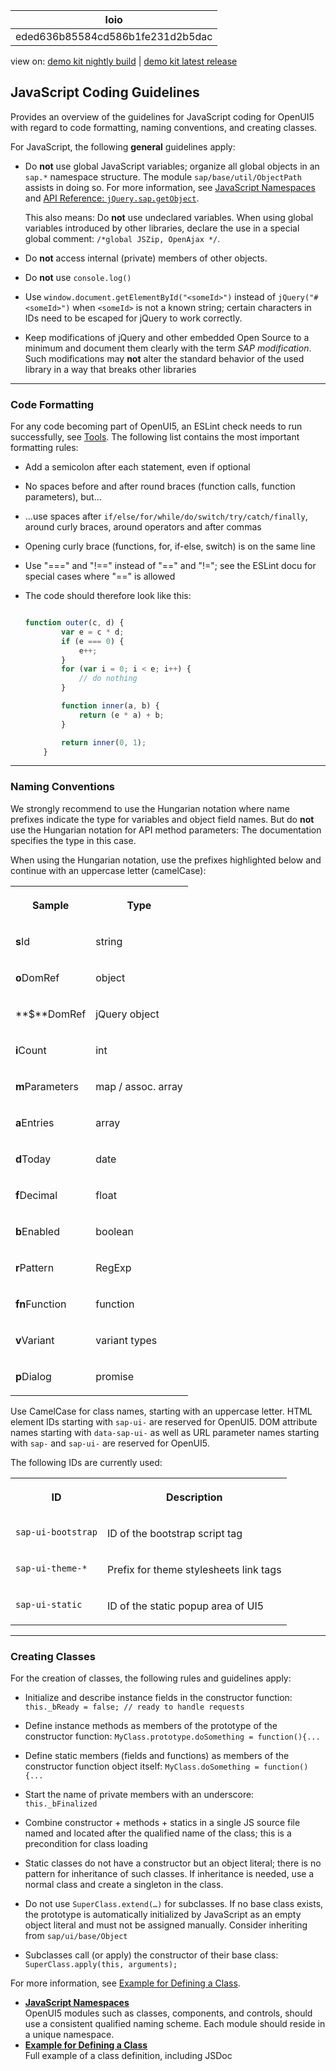 <!-- loioeded636b85584cd586b1fe231d2b5dac -->

| loio |
| -----|
| eded636b85584cd586b1fe231d2b5dac |

<div id="loio">

view on: [demo kit nightly build](https://sdk.openui5.org/nightly/#/topic/eded636b85584cd586b1fe231d2b5dac) | [demo kit latest release](https://sdk.openui5.org/topic/eded636b85584cd586b1fe231d2b5dac)</div>

## JavaScript Coding Guidelines

Provides an overview of the guidelines for JavaScript coding for OpenUI5 with regard to code formatting, naming conventions, and creating classes.

For JavaScript, the following **general** guidelines apply:

-   Do **not** use global JavaScript variables; organize all global objects in an `sap.*` namespace structure. The module `sap/base/util/ObjectPath` assists in doing so. For more information, see [JavaScript Namespaces](JavaScript_Namespaces_5a978fe.md) and [API Reference: `jQuery.sap.getObject`](https://sdk.openui5.org/api/jQuery.sap/methods/jQuery.sap.getObject). 

    This also means: Do **not** use undeclared variables. When using global variables introduced by other libraries, declare the use in a special global comment: `/*global JSZip, OpenAjax */`.

-   Do **not** access internal \(private\) members of other objects.

-   Do **not** use `console.log()`

-   Use `window.document.getElementById("<someId>")` instead of `jQuery("#<someId>")` when `<someId>` is not a known string; certain characters in IDs need to be escaped for jQuery to work correctly.

-   Keep modifications of jQuery and other embedded Open Source to a minimum and document them clearly with the term *SAP modification*. Such modifications may **not** alter the standard behavior of the used library in a way that breaks other libraries


***

### Code Formatting

For any code becoming part of OpenUI5, an ESLint check needs to run successfully, see [Tools](Tools_41de83f.md). The following list contains the most important formatting rules:

-   Add a semicolon after each statement, even if optional

-   No spaces before and after round braces \(function calls, function parameters\), but…

-   …use spaces after `if/else/for/while/do/switch/try/catch/finally`, around curly braces, around operators and after commas

-   Opening curly brace \(functions, for, if-else, switch\) is on the same line

-   Use "===" and "!==" instead of "==" and "!="; see the ESLint docu for special cases where "==" is allowed

-   The code should therefore look like this:

    ```js
    
    function outer(c, d) {
            var e = c * d;
            if (e === 0) {
                e++;
            }
            for (var i = 0; i < e; i++) {
                // do nothing
            }
    
            function inner(a, b) {
                return (e * a) + b;
            }
    
            return inner(0, 1);
        }
    
    ```


***

### Naming Conventions

We strongly recommend to use the Hungarian notation where name prefixes indicate the type for variables and object field names. But do **not** use the Hungarian notation for API method parameters: The documentation specifies the type in this case.

When using the Hungarian notation, use the prefixes highlighted below and continue with an uppercase letter \(camelCase\):


<table>
<tr>
<th valign="top">

Sample

</th>
<th valign="top">

Type

</th>
</tr>
<tr>
<td valign="top">

**s**Id

</td>
<td valign="top">

string

</td>
</tr>
<tr>
<td valign="top">

**o**DomRef

</td>
<td valign="top">

object

</td>
</tr>
<tr>
<td valign="top">

**$**DomRef

</td>
<td valign="top">

jQuery object

</td>
</tr>
<tr>
<td valign="top">

**i**Count

</td>
<td valign="top">

int

</td>
</tr>
<tr>
<td valign="top">

**m**Parameters

</td>
<td valign="top">

map / assoc. array

</td>
</tr>
<tr>
<td valign="top">

**a**Entries

</td>
<td valign="top">

array

</td>
</tr>
<tr>
<td valign="top">

**d**Today

</td>
<td valign="top">

date

</td>
</tr>
<tr>
<td valign="top">

**f**Decimal

</td>
<td valign="top">

float

</td>
</tr>
<tr>
<td valign="top">

**b**Enabled

</td>
<td valign="top">

boolean

</td>
</tr>
<tr>
<td valign="top">

**r**Pattern

</td>
<td valign="top">

RegExp

</td>
</tr>
<tr>
<td valign="top">

**fn**Function

</td>
<td valign="top">

function

</td>
</tr>
<tr>
<td valign="top">

**v**Variant

</td>
<td valign="top">

variant types

</td>
</tr>
<tr>
<td valign="top">

**p**Dialog

</td>
<td valign="top">

promise

</td>
</tr>
</table>

Use CamelCase for class names, starting with an uppercase letter. HTML element IDs starting with `sap-ui-` are reserved for OpenUI5. DOM attribute names starting with `data-sap-ui-` as well as URL parameter names starting with `sap-` and `sap-ui-` are reserved for OpenUI5.

The following IDs are currently used:


<table>
<tr>
<th valign="top">

ID

</th>
<th valign="top">

Description

</th>
</tr>
<tr>
<td valign="top">

`sap-ui-bootstrap`

</td>
<td valign="top">

ID of the bootstrap script tag

</td>
</tr>
<tr>
<td valign="top">

`sap-ui-theme-*`

</td>
<td valign="top">

Prefix for theme stylesheets link tags

</td>
</tr>
<tr>
<td valign="top">

`sap-ui-static`

</td>
<td valign="top">

ID of the static popup area of UI5

</td>
</tr>
</table>

***

### Creating Classes

For the creation of classes, the following rules and guidelines apply:

-   Initialize and describe instance fields in the constructor function: `this._bReady = false; // ready to handle requests`

-   Define instance methods as members of the prototype of the constructor function: `MyClass.prototype.doSomething = function(){...`

-   Define static members \(fields and functions\) as members of the constructor function object itself: `MyClass.doSomething = function(){...`

-   Start the name of private members with an underscore: `this._bFinalized`

-   Combine constructor + methods + statics in a single JS source file named and located after the qualified name of the class; this is a precondition for class loading

-   Static classes do not have a constructor but an object literal; there is no pattern for inheritance of such classes. If inheritance is needed, use a normal class and create a singleton in the class.

-   Do not use `SuperClass.extend(…)` for subclasses. If no base class exists, the prototype is automatically initialized by JavaScript as an empty object literal and must not be assigned manually. Consider inheriting from `sap/ui/base/Object`

-   Subclasses call \(or apply\) the constructor of their base class: `SuperClass.apply(this, arguments);`


For more information, see [Example for Defining a Class](Example_for_Defining_a_Class_f6fba4c.md).

-   **[JavaScript Namespaces](JavaScript_Namespaces_5a978fe.md "OpenUI5 modules such as
		classes, components, and controls, should use a consistent qualified naming scheme. Each
		module should reside in a unique namespace.")**  
OpenUI5 modules such as classes, components, and controls, should use a consistent qualified naming scheme. Each module should reside in a unique namespace.
-   **[Example for Defining a Class](Example_for_Defining_a_Class_f6fba4c.md "Full example of a class definition, including JSDoc")**  
Full example of a class definition, including JSDoc

